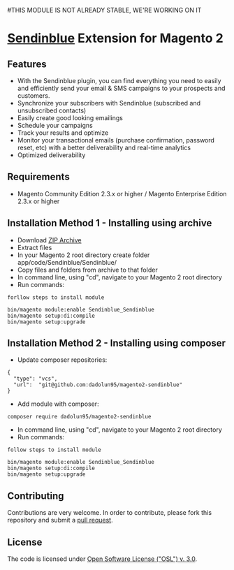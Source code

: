 #THIS MODULE IS NOT ALREADY STABLE, WE'RE WORKING ON IT
# [Sendinblue](http://sendinblue.com/) Extension for Magento 2

## Features
  * With the Sendinblue plugin, you can find everything you need to easily and efficiently send your email & SMS campaigns to your prospects and customers.
  * Synchronize your subscribers with Sendinblue (subscribed and unsubscribed contacts)
  * Easily create good looking emailings
  * Schedule your campaigns
  * Track your results and optimize
  * Monitor your transactional emails (purchase confirmation, password reset, etc) with a better deliverability and real-time analytics
  * Optimized deliverability

## Requirements
  * Magento Community Edition 2.3.x or higher / Magento Enterprise Edition 2.3.x or higher
  

## Installation Method 1 - Installing using archive
  * Download [ZIP Archive](https://github.com/dadolun95/magento2-sendinblue/archive/master.zip)
  * Extract files
  * In your Magento 2 root directory create folder app/code/Sendinblue/Sendinblue/
  * Copy files and folders from archive to that folder
  * In command line, using "cd", navigate to your Magento 2 root directory
  * Run commands:
```
forllow steps to install module 

bin/magento module:enable Sendinblue_Sendinblue
bin/magento setup:di:compile
bin/magento setup:upgrade
```

## Installation Method 2 - Installing using composer
  * Update composer repositories:
```
{
  "type": "vcs",
  "url":  "git@github.com:dadolun95/magento2-sendinblue"
}
```
  * Add module with composer:
```
composer require dadolun95/magento2-sendinblue
```
  * In command line, using "cd", navigate to your Magento 2 root directory
  * Run commands:
```
follow steps to install module 

bin/magento module:enable Sendinblue_Sendinblue
bin/magento setup:di:compile
bin/magento setup:upgrade
```

## Contributing
Contributions are very welcome. In order to contribute, please fork this repository and submit a [pull request](https://docs.github.com/en/free-pro-team@latest/github/collaborating-with-issues-and-pull-requests/creating-a-pull-request).

## License
The code is licensed under [Open Software License ("OSL") v. 3.0](http://opensource.org/licenses/osl-3.0.php).
